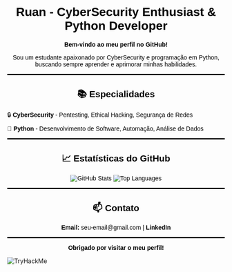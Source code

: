<h1 align="center" style="color: black; font-family: Arial, sans-serif;">Ruan - CyberSecurity Enthusiast & Python Developer</h1>

<p align="center" style="color: black; font-family: Arial, sans-serif;">
  <strong>Bem-vindo ao meu perfil no GitHub!</strong>
</p>

<p align="center" style="color: black; font-family: Arial, sans-serif;">
  Sou um estudante apaixonado por CyberSecurity e programação em Python, buscando sempre aprender e aprimorar minhas habilidades.
</p>

<hr style="border: 1px solid black;">

<h2 align="center" style="color: black; font-family: Arial, sans-serif;">📚 Especialidades</h2>

<ul style="color: black; font-family: Arial, sans-serif; list-style: none; padding: 0;">
  <li style="margin-bottom: 10px;">🔒 <strong>CyberSecurity</strong> - Pentesting, Ethical Hacking, Segurança de Redes</li>
  <li>🐍 <strong>Python</strong> - Desenvolvimento de Software, Automação, Análise de Dados</li>
</ul>

<hr style="border: 1px solid black;">

<h2 align="center" style="color: black; font-family: Arial, sans-serif;">📈 Estatísticas do GitHub</h2>

<div align="center" style="color: black; font-family: Arial, sans-serif;">
  <img src="https://github-readme-stats.vercel.app/api?username=ruangonzalez&show_icons=true&hide_title=true&hide_border=true&theme=default&icon_color=black&text_color=black" alt="GitHub Stats">
  <img src="https://github-readme-stats.vercel.app/api/top-langs/?username=ruangonzalez&layout=compact&hide_border=true&theme=default&text_color=black" alt="Top Languages">
</div>

<hr style="border: 1px solid black;">

<h2 align="center" style="color: black; font-family: Arial, sans-serif;">📫 Contato</h2>

<p align="center" style="color: black; font-family: Arial, sans-serif;">
  <a href="mailto:sarot.dev@gmail.com" style="color: black; text-decoration: none;"><strong>Email:</strong> seu-email@gmail.com</a> | 
  <a href="https://www.linkedin.com/in/ruangonzalez/" style="color: black; text-decoration: none;"><strong>LinkedIn</strong></a>
</p>

<hr style="border: 1px solid black;">

<p align="center" style="color: black; font-family: Arial, sans-serif;">
  <strong>Obrigado por visitar o meu perfil!</strong>
</p>

<img src="https://tryhackme-badges.s3.amazonaws.com/shiwid.png" alt="TryHackMe">

